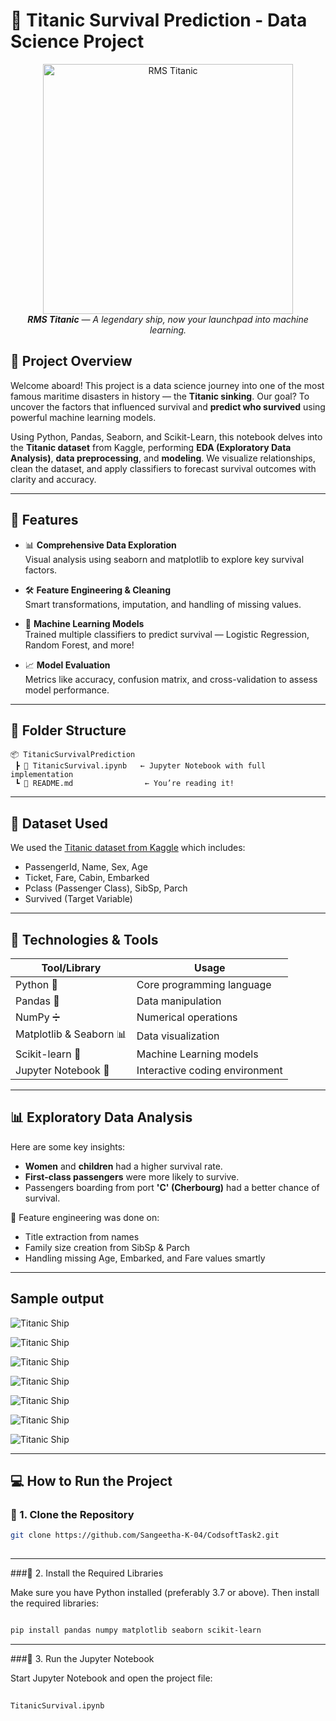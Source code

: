 # 🚢 Titanic Survival Prediction - Data Science Project

<p align="center">
  <img src="https://github.com/Sangeetha-K-04/CodsoftTask2/blob/main/RMS_Titanic_3.jpg?raw=true" alt="RMS Titanic" width="400">
  <br>
  <i><b>RMS Titanic</b> — A legendary ship, now your launchpad into machine learning.</i>
</p>


## 🌟 Project Overview

Welcome aboard! This project is a data science journey into one of the most famous maritime disasters in history — the **Titanic sinking**. Our goal? To uncover the factors that influenced survival and **predict who survived** using powerful machine learning models.

Using Python, Pandas, Seaborn, and Scikit-Learn, this notebook delves into the **Titanic dataset** from Kaggle, performing **EDA (Exploratory Data Analysis)**, **data preprocessing**, and **modeling**. We visualize relationships, clean the dataset, and apply classifiers to forecast survival outcomes with clarity and accuracy.

---

## 🚀 Features

- 📊 **Comprehensive Data Exploration**  
  Visual analysis using seaborn and matplotlib to explore key survival factors.

- 🛠️ **Feature Engineering & Cleaning**  
  Smart transformations, imputation, and handling of missing values.

- 🧠 **Machine Learning Models**  
  Trained multiple classifiers to predict survival — Logistic Regression, Random Forest, and more!

- 📈 **Model Evaluation**  
  Metrics like accuracy, confusion matrix, and cross-validation to assess model performance.

---

## 📁 Folder Structure

```plaintext
📦 TitanicSurvivalPrediction
 ┣ 📜 TitanicSurvival.ipynb   ← Jupyter Notebook with full implementation
 ┗ 📄 README.md                ← You’re reading it!
```

---

## 📁 Dataset Used

We used the [Titanic dataset from Kaggle](https://www.kaggle.com/competitions/titanic) which includes:

- PassengerId, Name, Sex, Age
- Ticket, Fare, Cabin, Embarked
- Pclass (Passenger Class), SibSp, Parch
- Survived (Target Variable)

---
 ## 🧪 Technologies & Tools

| Tool/Library     | Usage                        |
|------------------|------------------------------|
| Python 🐍        | Core programming language     |
| Pandas 🧾         | Data manipulation             |
| NumPy ➗          | Numerical operations          |
| Matplotlib & Seaborn 📊 | Data visualization     |
| Scikit-learn 🤖   | Machine Learning models       |
| Jupyter Notebook 📓 | Interactive coding environment |

---

## 📊 Exploratory Data Analysis

Here are some key insights:

- **Women** and **children** had a higher survival rate.
- **First-class passengers** were more likely to survive.
- Passengers boarding from port **'C' (Cherbourg)** had a better chance of survival.

🧠 Feature engineering was done on:
- Title extraction from names
- Family size creation from SibSp & Parch
- Handling missing Age, Embarked, and Fare values smartly

---

## Sample output 
![Titanic Ship](https://github.com/Sangeetha-K-04/CodsoftTask2/blob/main/titanic1.png?raw=true)


![Titanic Ship](https://github.com/Sangeetha-K-04/CodsoftTask2/blob/main/titanic2.png?raw=true)


![Titanic Ship](https://github.com/Sangeetha-K-04/CodsoftTask2/blob/main/titanic3.png?raw=true)


![Titanic Ship](https://github.com/Sangeetha-K-04/CodsoftTask2/blob/main/titanic4.png?raw=true)


![Titanic Ship](https://github.com/Sangeetha-K-04/CodsoftTask2/blob/main/titanic5.png?raw=true)


![Titanic Ship](https://github.com/Sangeetha-K-04/CodsoftTask2/blob/main/titanic6.png?raw=true)


![Titanic Ship](https://github.com/Sangeetha-K-04/CodsoftTask2/blob/main/titanic7.png?raw=true)


---

## 💻 How to Run the Project

### 🔹 1. Clone the Repository

```bash
git clone https://github.com/Sangeetha-K-04/CodsoftTask2.git
 
```
---
###🔹 2. Install the Required Libraries

Make sure you have Python installed (preferably 3.7 or above). Then install the required libraries:

```bash

pip install pandas numpy matplotlib seaborn scikit-learn
```
---
###🔹 3. Run the Jupyter Notebook

Start Jupyter Notebook and open the project file:

```bash
 
TitanicSurvival.ipynb
```



